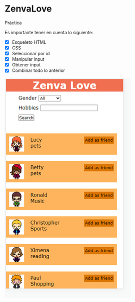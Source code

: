# ZenvaLove
Práctica

Es importante tener en cuenta lo siguiente:
* [x] Esqueleto HTML
* [x] CSS
* [x] Seleccionar por id
* [x] Manipular input
* [x] Obtener input
* [x] Combinar todo lo anterior

![portada](image/portada.png)
